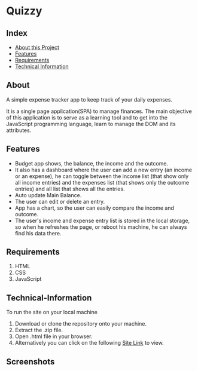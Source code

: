 # Quizzy
## Index
* [About this Project](#About)
* [Features](#Features)
* [Requirements](#Requirements)
* [Technical Information](#Technical-Information)
## About
A simple expense tracker app to keep track of your daily expenses.

It is a single page application(SPA) to manage finances. The main objective of this application is to serve as a learning tool and to get into the JavaScript programming language, learn to manage the DOM and its attributes.
## Features
* Budget app shows, the balance, the income and the outcome. 
* It also has a dashboard where the user can add a new entry (an income or an expense), he can toggle between the income list (that show only all income entries) and the expenses list (that shows only the outcome entries) and all list that shows all the entries. 
* Auto update Main Balance.
* The user can edit or delete an entry. 
* App has a chart, so the user can easily compare the income and outcome.
* The user's income and expense entry list is stored in the local storage, so when he refreshes the page, or reboot his machine, he can always find his data there.
## Requirements
1. HTML
2. CSS
3. JavaScript
## Technical-Information
To run the site on your local machine
1. Download or clone the repository onto your machine.
2. Extract the .zip file.
3. Open .html file in your browser.
4. Alternatively you can click on the following [Site Link](https://hindkush.github.io/Quizzy/) to view.
## Screenshots


